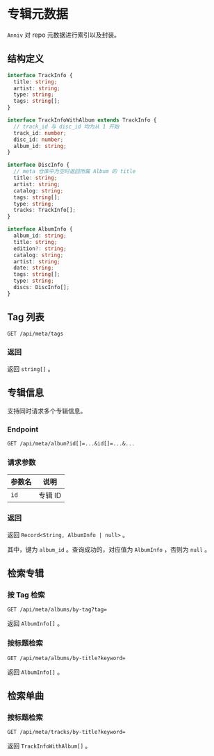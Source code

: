# 专辑元数据

`Anniv` 对 repo 元数据进行索引以及封装。

## 结构定义

```ts
interface TrackInfo {
  title: string;
  artist: string;
  type: string;
  tags: string[];
}

interface TrackInfoWithAlbum extends TrackInfo {
  // track_id 与 disc_id 均为从 1 开始
  track_id: number;
  disc_id: number;
  album_id: string;
}

interface DiscInfo {
  // meta 仓库中为空时返回所属 Album 的 title
  title: string;
  artist: string;
  catalog: string;
  tags: string[];
  type: string;
  tracks: TrackInfo[];
}

interface AlbumInfo {
  album_id: string;
  title: string;
  edition?: string;
  catalog: string;
  artist: string;
  date: string;
  tags: string[];
  type: string;
  discs: DiscInfo[];
}
```

## Tag 列表

`GET /api/meta/tags`

### 返回

返回 `string[]` 。

## 专辑信息

支持同时请求多个专辑信息。

### Endpoint

`GET /api/meta/album?id[]=...&id[]=...&...`

### 请求参数

| 参数名 | 说明    |
| ------ | ------- |
| `id`   | 专辑 ID |

### 返回

返回 `Record<String, AlbumInfo | null>` 。

其中，键为 `album_id` 。查询成功的，对应值为 `AlbumInfo` ，否则为 `null` 。

## 检索专辑

### 按 Tag 检索

`GET /api/meta/albums/by-tag?tag=`

返回 `AlbumInfo[]` 。

### 按标题检索

`GET /api/meta/albums/by-title?keyword=`

返回 `AlbumInfo[]` 。

## 检索单曲

### 按标题检索

`GET /api/meta/tracks/by-title?keyword=`

返回 `TrackInfoWithAlbum[]` 。
